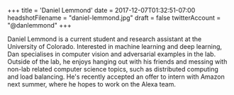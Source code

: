 +++
title = 'Daniel Lemmond'
date = 2017-12-07T01:32:51-07:00
headshotFilename = "daniel-lemmond.jpg"
draft = false
twitterAccount = "@danlemmond"
+++

Daniel Lemmond is a current student and research assistant at the University of Colorado. Interested in machine learning and deep learning, Dan specialises in computer vision and adversarial examples in the lab. Outside of the lab, he enjoys hanging out with his friends and messing with non-lab related computer science topics, such as distributed computing and load balancing. He's recently accepted an offer to intern with Amazon next summer, where he hopes to work on the Alexa team.
